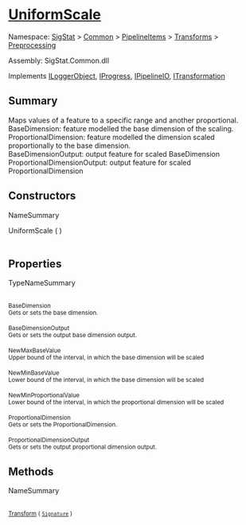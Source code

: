 # [UniformScale](./UniformScale.md)

Namespace: [SigStat]() > [Common](./../../../README.md) > [PipelineItems]() > [Transforms]() > [Preprocessing](./README.md)

Assembly: SigStat.Common.dll

Implements [ILoggerObject](./../../../ILoggerObject.md), [IProgress](./../../../Helpers/IProgress.md), [IPipelineIO](./../../../Pipeline/IPipelineIO.md), [ITransformation](./../../../ITransformation.md)

## Summary
Maps values of a feature to a specific range and another proportional.  <br>BaseDimension: feature modelled the base dimension of the scaling. <br>ProportionalDimension: feature modelled the dimension scaled proportionally to the base dimension. <br>BaseDimensionOutput: output feature for scaled BaseDimension<br>ProportionalDimensionOutput: output feature for scaled ProportionalDimension

## Constructors

NameSummary

UniformScale (  )<br><sub></sub><br>


## Properties

TypeNameSummary

<br><sub>BaseDimension</sub><br><sub>Gets or sets the base dimension.</sub><br>
<br><sub>BaseDimensionOutput</sub><br><sub>Gets or sets the output base dimension output.</sub><br>
<br><sub>NewMaxBaseValue</sub><br><sub>Upper bound of the interval, in which the base dimension will be scaled</sub><br>
<br><sub>NewMinBaseValue</sub><br><sub>Lower bound of the interval, in which the base dimension will be scaled</sub><br>
<br><sub>NewMinProportionalValue</sub><br><sub>Lower bound of the interval, in which the proportional dimension will be scaled</sub><br>
<br><sub>ProportionalDimension</sub><br><sub>Gets or sets the ProportionalDimension.</sub><br>
<br><sub>ProportionalDimensionOutput</sub><br><sub>Gets or sets the output proportional dimension output.</sub><br>


## Methods

NameSummary

<br><sub>[Transform](./Methods/UniformScale-100663843.md) ( [`Signature`](./../../../Signature.md) )</sub><br><sub></sub><br>



